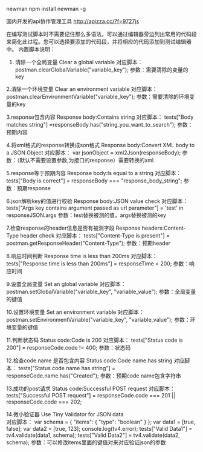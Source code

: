 newman
npm install newman -g 

国内开发的api协作管理工具
http://apizza.cc/?f=9727js

在编写测试脚本时不需要记住那么多语法，可以通过编辑器旁边列出常用的代码段来简化此过程。您可以选择要添加的代码段，并将相应的代码添加到测试编辑器中。
内置脚本说明：
1. 清除一个全局变量
     Clear a global variable
    对应脚本：
    postman.clearGlobalVariable("variable_key");
    参数：需要清除的变量的key

2.清除一个环境变量
    Clear an environment variable
    对应脚本：
    postman.clearEnvironmentVariable("variable_key");
    参数：需要清除的环境变量的key

3.response包含内容
    Response body:Contains string
    对应脚本：
    tests["Body matches string"] =responseBody.has("string_you_want_to_search");
    参数：预期内容

4.将xml格式的response转换成son格式
    Response body:Convert XML body to a JSON Object
    对应脚本：
    var jsonObject = xml2Json(responseBody);
    参数：（默认不需要设置参数,为接口的response）需要转换的xml

5.response等于预期内容
    Response body:Is equal to a string
    对应脚本：
    tests["Body is correct"] = responseBody === "response_body_string";
    参数：预期response

6.json解析key的值进行校验
    Response body:JSON value check
    对应脚本：
    tests["Args key contains argument passed as url parameter"] = 'test' in responseJSON.args
    参数：test替换被测的值，args替换被测的key

7.检查response的header信息是否有被测字段
    Response headers:Content-Type header check
    对应脚本：
    tests["Content-Type is present"] = postman.getResponseHeader("Content-Type");
    参数：预期header

8.响应时间判断
    Response time is less than 200ms
    对应脚本：
    tests["Response time is less than 200ms"] = responseTime < 200;
    参数：响应时间

9.设置全局变量
      Set an global variable
      对应脚本：
      postman.setGlobalVariable("variable_key", "variable_value");
      参数：全局变量的键值

10.设置环境变量
      Set an environment variable
      对应脚本：
      postman.setEnvironmentVariable("variable_key", "variable_value");
      参数：环境变量的键值

11.判断状态码
      Status code:Code is 200
      对应脚本：
      tests["Status code is 200"] = responseCode.code != 400;
      参数：状态码

12.检查code name 是否包含内容
      Status code:Code name has string
      对应脚本：
      tests["Status code name has string"] = responseCode.name.has("Created");
      参数：预期code name包含字符串

13.成功的post请求
      Status code:Successful POST request
      对应脚本：
      tests["Successful POST request"] = responseCode.code === 201 || responseCode.code === 202;

14.微小验证器
       Use Tiny Validator for JSON data            
       对应脚本： 
        var schema = {
         "items": {
         "type": "boolean"
             }
         };
        var data1 = [true, false];
        var data2 = [true, 123];
        console.log(tv4.error);
        tests["Valid Data1"] = tv4.validate(data1, schema);
        tests["Valid Data2"] = tv4.validate(data2, schema);
        参数：可以修改items里面的键值对来对应验证json的参数